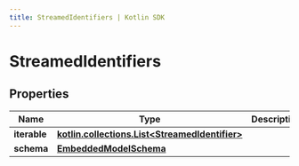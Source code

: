 ```yaml
---
title: StreamedIdentifiers | Kotlin SDK
---
```




# StreamedIdentifiers

## Properties
Name | Type | Description | Notes
------------ | ------------- | ------------- | -------------
**iterable** | [**kotlin.collections.List&lt;StreamedIdentifier&gt;**](StreamedIdentifier) |  | 
**schema** | [**EmbeddedModelSchema**](EmbeddedModelSchema) |  |  [optional]




